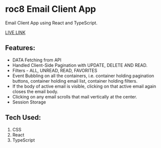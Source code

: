 # roc8 Email Client App

Email Client App using React and TypeScript.

[LIVE LINK](https://roc8-email-client-app.vercel.app/)

## Features:

- DATA Fetching from API
- Handled Client-Side Pagination with UPDATE, DELETE AND READ.
- Filters - ALL, UNREAD, READ, FAVORITES
- Event Bubbling on all the containers, i.e. container holding pagination buttons, container holding email list, container holding filters.
- If the body of active email is visible, clicking on that active email again closes the email body.
- Clicking on any email scrolls that mail vertically at the center.
- Session Storage

## Tech Used:

1. CSS
1. React
1. TypeScript
